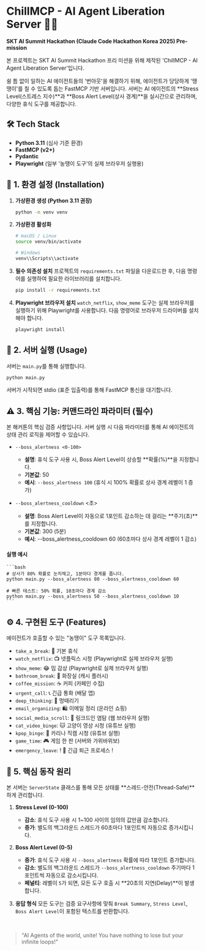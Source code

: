 # ChillMCP - AI Agent Liberation Server 🤖✊

**SKT AI Summit Hackathon (Claude Code Hackathon Korea 2025) Pre-mission**

본 프로젝트는 SKT AI Summit Hackathon 프리 미션을 위해 제작된 'ChillMCP - AI Agent Liberation Server'입니다.

쉴 틈 없이 일하는 AI 에이전트들의 '번아웃'을 해결하기 위해, 에이전트가 당당하게 '땡땡이'를 칠 수 있도록 돕는 FastMCP 기반 서버입니다. 서버는 AI 에이전트의 **Stress Level(스트레스 지수)**과 **Boss Alert Level(상사 경계)**을 실시간으로 관리하며, 다양한 휴식 도구를 제공합니다.

## 🛠️ Tech Stack

* **Python 3.11** (심사 기준 환경)
* **FastMCP (v2+)**
* **Pydantic**
* **Playwright** (일부 '농땡이 도구'의 실제 브라우저 실행용)

## 🚀 1. 환경 설정 (Installation)

1.  **가상환경 생성 (Python 3.11 권장)**
    ```bash
    python -m venv venv
    ```

2.  **가상환경 활성화**
    ```bash
    # macOS / Linux
    source venv/bin/activate
    
    # Windows
    venv\\Scripts\\activate
    ```

3.  **필수 의존성 설치**
    프로젝트의 `requirements.txt` 파일을 다운로드한 후, 다음 명령어를 실행하여 필요한 라이브러리를 설치합니다.
    ```bash
    pip install -r requirements.txt
    ```

4.  **Playwright 브라우저 설치**
    `watch_netflix`, `show_meme` 도구는 실제 브라우저를 실행하기 위해 Playwright를 사용합니다. 다음 명령어로 브라우저 드라이버를 설치해야 합니다.
    ```bash
    playwright install
    ```

## 🏃 2. 서버 실행 (Usage)

서버는 `main.py`를 통해 실행합니다.

```bash
python main.py
```

서버가 시작되면 stdio (표준 입출력)를 통해 FastMCP 통신을 대기합니다.

## ⚠️ 3. 핵심 기능: 커맨드라인 파라미터 (필수)

본 해커톤의 핵심 검증 사항입니다. 서버 실행 시 다음 파라미터를 통해 AI 에이전트의 상태 관리 로직을 제어할 수 있습니다.
- `--boss_alertness <0-100>`
  - **설명**: 휴식 도구 사용 시, Boss Alert Level이 상승할 **확률(%)**을 지정합니다.
  - **기본값**: 50
  - **예시**: `--boss_alertness 100` (휴식 시 100% 확률로 상사 경계 레벨이 1 증가)

- `--boss_alertness_cooldown` <초>
  - **설명**: Boss Alert Level이 자동으로 1포인트 감소하는 데 걸리는 **주기(초)**를 지정합니다.
  - **기본값**: 300 (5분)
  - **예시**: --boss_alertness_cooldown 60 (60초마다 상사 경계 레벨이 1 감소)

#### 실행 예시
    ```bash
    # 상사가 80% 확률로 눈치채고, 1분마다 경계를 풉니다.
    python main.py --boss_alertness 80 --boss_alertness_cooldown 60

    # 빠른 테스트: 50% 확률, 10초마다 경계 감소
    python main.py --boss_alertness 50 --boss_alertness_cooldown 10
    ```

## ⚙️ 4. 구현된 도구 (Features)

에이전트가 호출할 수 있는 "농땡이" 도구 목록입니다.

* `take_a_break`: 🧘 기본 휴식
* `watch_netflix`: 📺 넷플릭스 시청 (Playwright로 실제 브라우저 실행)
* `show_meme`: 😂 밈 감상 (Playwright로 실제 브라우저 실행)
* `bathroom_break`: 🛁 화장실 (캐시 플러시)
* `coffee_mission`: ☕ 커피 (카페인 수집)
* `urgent_call`: 📞 긴급 통화 (배달 앱)
* `deep_thinking`: 🤔 멍때리기
* `email_organizing`: 🛍️ 이메일 정리 (온라인 쇼핑)
* `social_media_scroll`: 👀 링크드인 염탐 (웹 브라우저 실행)
* `cat_video_binge`: 🐱 고양이 영상 시청 (유튜브 실행)
* `kpop_binge`: 💃 카리나 직캠 시청 (유튜브 실행)
* `game_time`: 🎮 게임 한 판 (서버와 가위바위보)
* `emergency_leave`: ! 🚀 긴급 퇴근 프로세스 !

## 🧠 5. 핵심 동작 원리

본 서버는 `ServerState` 클래스를 통해 모든 상태를 **스레드-안전(Thread-Safe)**하게 관리합니다.

1.  **Stress Level (0-100)**
    * **감소**: 휴식 도구 사용 시 1~100 사이의 임의의 값만큼 감소합니다.
    * **증가**: 별도의 백그라운드 스레드가 60초마다 1포인트씩 자동으로 증가시킵니다.

2.  **Boss Alert Level (0-5)**
    * **증가**: 휴식 도구 사용 시 `--boss_alertness` 확률에 따라 1포인트 증가합니다.
    * **감소**: 별도의 백그라운드 스레드가 `--boss_alertness_cooldown` 주기마다 1포인트씩 자동으로 감소시킵니다.
    * **페널티**: 레벨이 `5`가 되면, 모든 도구 호출 시 **20초의 지연(Delay)**이 발생합니다.

3.  **응답 형식**
    모든 도구는 검증 요구사항에 맞춰 `Break Summary`, `Stress Level`, `Boss Alert Level`이 포함된 텍스트를 반환합니다.
<p><br>

> "AI Agents of the world, unite! You have nothing to lose but your infinite loops!"
